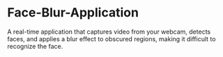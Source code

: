 # Face-Blur-Application
A real-time application that captures video from your webcam, detects faces, and applies a blur effect to obscured regions, making it difficult to recognize the face.
